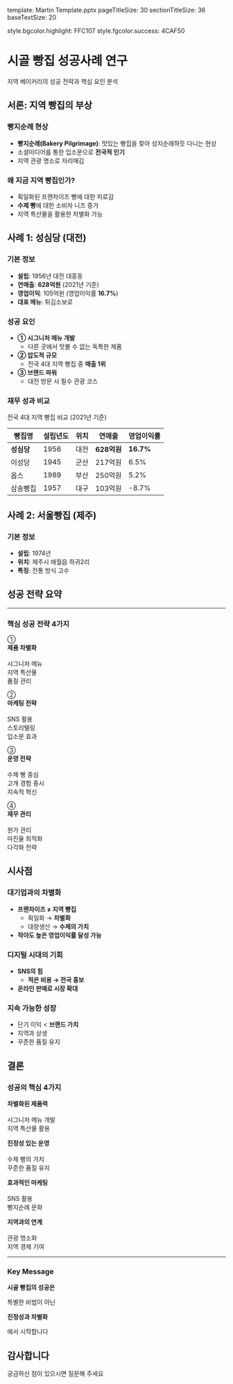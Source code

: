 template: Martin Template.pptx
pageTitleSize: 30
sectionTitleSize: 36
baseTextSize: 20

style.bgcolor.highlight: FFC107
style.fgcolor.success: 4CAF50

# 시골 빵집 성공사례 연구

지역 베이커리의 성공 전략과 핵심 요인 분석

## 서론: 지역 빵집의 부상

### 빵지순례 현상

* **빵지순례(Bakery Pilgrimage)**: 맛있는 빵집을 찾아 성지순례하듯 다니는 현상
* 소셜미디어를 통한 입소문으로 **전국적 인기**
* 지역 관광 명소로 자리매김

### 왜 지금 지역 빵집인가?

* 획일화된 프랜차이즈 빵에 대한 피로감
* **수제 빵**에 대한 소비자 니즈 증가
* 지역 특산물을 활용한 차별화 가능

## 사례 1: 성심당 (대전)

### 기본 정보

* **설립**: 1956년 대전 대흥동
* **연매출**: **628억원** (2021년 기준)
* **영업이익**: 105억원 (영업이익률 **16.7%**)
* **대표 메뉴**: 튀김소보로

### 성공 요인

* **① 시그니처 메뉴 개발**
	* 다른 곳에서 맛볼 수 없는 독특한 제품
* **② 압도적 규모**
	* 전국 4대 지역 빵집 중 **매출 1위**
* **③ 브랜드 파워**
	* 대전 방문 시 필수 관광 코스

### 재무 성과 비교

전국 4대 지역 빵집 비교 (2021년 기준)

| 빵집명 | 설립년도 | 위치 | 연매출 | 영업이익률 |
|--------|----------|------|--------|------------|
| **성심당** | 1956 | 대전 | **628억원** | **16.7%** |
| 이성당 | 1945 | 군산 | 217억원 | 6.5% |
| 옵스 | 1989 | 부산 | 250억원 | 5.2% |
| 삼송빵집 | 1957 | 대구 | 103억원 | -8.7% |

## 사례 2: 서울빵집 (제주)

### 기본 정보

* **설립**: 1974년
* **위치**: 제주시 애월읍 하귀2리
* **특징**: 전통 방식 고수


## 성공 전략 요약

---

### 핵심 성공 전략 4가지

<!-- md2pptx: CardLayout: Horizontal -->
<!-- md2pptx: CardPercent: 90 -->
<!-- md2pptx: CardTitlePosition: above -->

①<br/>**제품 차별화**<br/><br/>시그니처 메뉴<br/>지역 특산물<br/>품질 관리

②<br/>**마케팅 전략**<br/><br/>SNS 활용<br/>스토리텔링<br/>입소문 효과

③<br/>**운영 전략**<br/><br/>수제 빵 중심<br/>고개 경험 중시<br/>지속적 혁신

④<br/>**재무 관리**<br/><br/>원가 관리<br/>마진율 최적화<br/>다각화 전략
## 시사점

### 대기업과의 차별화


* **프랜차이즈 ≠ 지역 빵집**
    * 획일화 → **차별화**
    * 대량생산 → **수제의 가치**
* **작아도 높은 영업이익률 달성 가능**

### 디지털 시대의 기회

* **SNS의 힘**
	* **적은 비용 → 전국 홍보**
* **온라인 판매로 시장 확대**

### 지속 가능한 성장

* 단기 이익 &lt; **브랜드 가치**
* 지역과 상생
* 꾸준한 품질 유지

## 결론

### 성공의 핵심 4가지

<!-- md2pptx: CardLayout: Horizontal -->
<!-- md2pptx: CardPercent: 85 -->
<!-- md2pptx: CardShape: rounded -->

**차별화된 제품력**<br/><br/>시그니처 메뉴 개발<br/>지역 특산물 활용

**진정성 있는 운영**<br/><br/>수제 빵의 가치<br/>꾸준한 품질 유지

**효과적인 마케팅**<br/><br/>SNS 활용<br/>빵지순례 문화

**지역과의 연계**<br/><br/>관광 명소화<br/>지역 경제 기여

---

### Key Message

**시골 빵집의 성공은**

특별한 비법이 아닌

**진정성과 차별화**

에서 시작합니다

## 감사합니다

궁금하신 점이 있으시면 질문해 주세요
